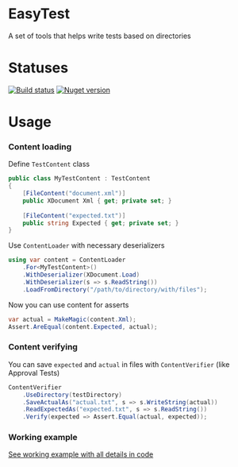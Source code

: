 # EasyTest
A set of tools that helps write tests based on directories

# Statuses
[![Build status](https://img.shields.io/github/workflow/status/qoter/EasyTest/Main%20build%20and%20tests?label=build%20and%20tests)](https://github.com/qoter/EasyTest/actions)
[![Nuget version](https://img.shields.io/nuget/v/EasyTest)](https://www.nuget.org/packages/EasyTest)

# Usage

### Content loading
Define `TestContent` class
```cs
public class MyTestContent : TestContent
{
    [FileContent("document.xml")]
    public XDocument Xml { get; private set; }
    
    [FileContent("expected.txt")]
    public string Expected { get; private set; }
}
```

Use `ContentLoader` with necessary deserializers
```cs
using var content = ContentLoader
    .For<MyTestContent>()
    .WithDeserializer(XDocument.Load)
    .WithDeserializer(s => s.ReadString())
    .LoadFromDirectory("/path/to/directory/with/files");
```
Now you can use content for asserts
```cs
var actual = MakeMagic(content.Xml);
Assert.AreEqual(content.Expected, actual);
```

### Content verifying
You can save `expected` and `actual` in files with `ContentVerifier` (like Approval Tests)
```cs
ContentVerifier
    .UseDirectory(testDirectory)
    .SaveActualAs("actual.txt", s => s.WriteString(actual))
    .ReadExpectedAs("expected.txt", s => s.ReadString())
    .Verify(expected => Assert.Equal(actual, expected));
```

### Working example
[See working example with all details in code](https://github.com/qoter/EasyTest/blob/master/src/EasyTest.Tests/UsageExample.cs#L37) 

